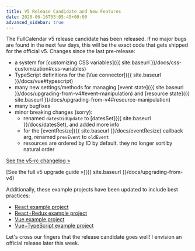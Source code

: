 ```yaml
---
title: V5 Release Candidate and New Features
date: 2020-06-16T05:05:45+00:00
advanced_sidebar: true
---
```


The FullCalendar v5 release candidate has been released. If no major bugs are found in the next few days, this will be the exact code that gets shipped for the official v5. Changes since the last pre-release:

- a system for [customizing CSS variables]({{ site.baseurl }}/docs/css-customization#css-variables)
- TypeScript definitions for the [Vue connector]({{ site.baseurl }}/docs/vue#typescript)
- many new settings/methods for managing [event state]({{ site.baseurl }}/docs/upgrading-from-v4#event-manipulation) and [resource state]({{ site.baseurl }}/docs/upgrading-from-v4#resource-manipulation)
- many bugfixes
- minor breaking changes (sorry):
  - renamed `datesDidUpdate` to [datesSet]({{ site.baseurl }}/docs/datesSet), and added more info
  - for the [eventResize]({{ site.baseurl }}/docs/eventResize) callback arg, renamed `prevEvent` to `oldEvent`
  - resources are ordered by ID by default. they no longer sort by natural order

[See the v5-rc changelog &raquo;](https://github.com/fullcalendar/fullcalendar/releases/tag/v5.0.0-rc)

[See the full v5 upgrade guide &raquo;]({{ site.baseurl }}/docs/upgrading-from-v4)

Additionally, these example projects have been updated to include best practices:

- [React example project](https://github.com/fullcalendar/fullcalendar-example-projects/tree/v5/react)
- [React+Redux example project](https://github.com/fullcalendar/fullcalendar-example-projects/tree/v5/react-redux)
- [Vue example project](https://github.com/fullcalendar/fullcalendar-example-projects/tree/v5/vue)
- [Vue+TypeScript example project](https://github.com/fullcalendar/fullcalendar-example-projects/tree/v5/vue-typescript)

Let's cross our fingers that the release candidate goes well! I envision an official release later this week.
